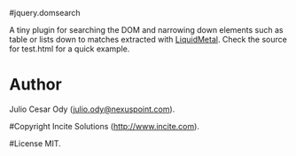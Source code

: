 #jquery.domsearch

A tiny plugin for searching the DOM and narrowing down elements such as table or lists down to matches
extracted with [LiquidMetal](http://github.com/rmm5t/liquidmetal). Check the source for test.html for
a quick example.

# Author
Julio Cesar Ody (julio.ody@nexuspoint.com).

#Copyright
Incite Solutions (http://www.incite.com).

#License
MIT.
